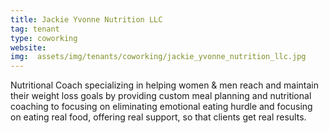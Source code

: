 ```yaml
---
title: Jackie Yvonne Nutrition LLC
tag: tenant
type: coworking
website: 
img:  assets/img/tenants/coworking/jackie_yvonne_nutrition_llc.jpg
---
```


Nutritional Coach specializing in helping women & men reach and maintain their weight loss goals by providing custom meal planning and nutritional coaching to focusing on eliminating emotional eating hurdle and focusing on eating real food, offering real support, so that clients get real results. 
